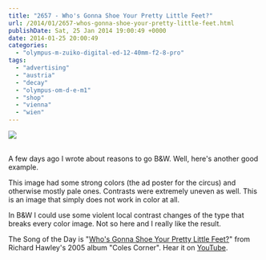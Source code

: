 ```yaml
---
title: "2657 - Who's Gonna Shoe Your Pretty Little Feet?"
url: /2014/01/2657-whos-gonna-shoe-your-pretty-little-feet.html
publishDate: Sat, 25 Jan 2014 19:00:49 +0000
date: 2014-01-25 20:00:49
categories: 
  - "olympus-m-zuiko-digital-ed-12-40mm-f2-8-pro"
tags: 
  - "advertising"
  - "austria"
  - "decay"
  - "olympus-om-d-e-m1"
  - "shop"
  - "vienna"
  - "wien"
---
```

<div class="container">
<div class="center"><a target="_blank" href="https://d25zfm9zpd7gm5.cloudfront.net/1200x1200/2014/20140122_171730_lr.jpg"><img src="https://d25zfm9zpd7gm5.cloudfront.net/0600x0600/2014/20140122_171730_lr.jpg" /></a></div>
</div>
<br />

A few days ago I wrote about reasons to go B&amp;W. Well, here's another good example.

This image had some strong colors (the ad poster for the circus) and otherwise mostly pale ones. Contrasts were extremely uneven as well. This is an image that simply does not work in color at all.

 In B&amp;W I could use some violent local contrast changes of the type that breaks every color image. Not so here and I really like the result.

The Song of the Day is "<a href="http://www.lyricsmode.com/lyrics/r/richard_hawley/whos_gonna_shoe_your_pretty_little_feet.html" target="_blank">Who's Gonna Shoe Your Pretty Little Feet?</a>" from Richard Hawley's 2005 album "Coles Corner". Hear it on <a href="http://www.youtube.com/watch?v=OlGOZKuAWNc" target="_blank">YouTube</a>.
